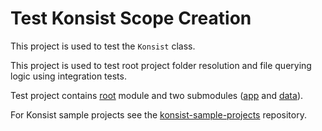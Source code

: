 # Test Konsist Scope Creation

This project is used to test the `Konsist` class.

This project is used to test root project folder resolution and file querying logic using integration tests.

Test project contains [root](.) module and two submodules ([app](.\app) and [data](.\data)). 

For Konsist sample projects see
the [konsist-sample-projects](https://github.com/LemonAppDev/konsist-sample-projects/) repository.
